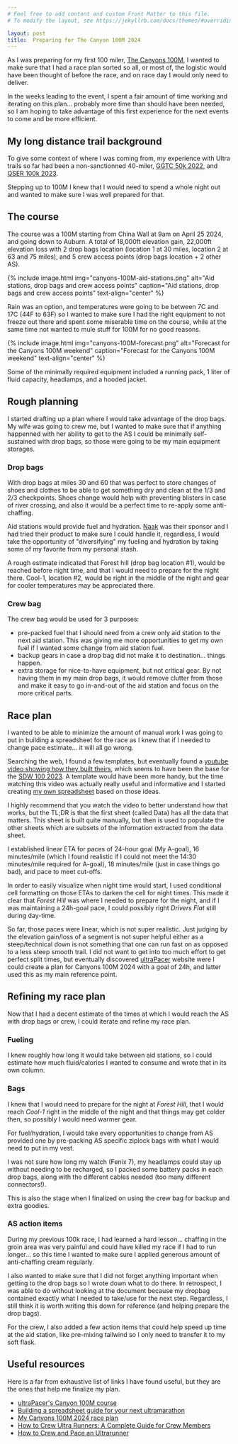 ```yaml
---
# Feel free to add content and custom Front Matter to this file.
# To modify the layout, see https://jekyllrb.com/docs/themes/#overriding-theme-defaults

layout: post
title:  Preparing for The Canyon 100M 2024
---
```


As I was preparing for my first 100 miler, [The Canyons 100M](https://canyons.utmb.world/races/100M), I wanted to make sure that I had a race plan sorted so all, or most of, the logistic would have been thought of before the race, and on race day I would only need to deliver.

In the weeks leading to the event, I spent a fair amount of time working and iterating on this plan... probably more time than should have been needed, so I am hoping to take advantage of this first experience for the next events to come and be more efficient.

## My long distance trail background

To give some context of where I was coming from, my experience with Ultra trails so far had been a non-sanctionned 40-miler, [GGTC 50k 2022](https://race.spartan.com/en/race/past-results/7713), and [QSER 100k 2023](https://www.quicksilver-running.com/races).

Stepping up to 100M I knew that I would need to spend a whole night out and wanted to make sure I was well prepared for that.

## The course

The course was a 100M starting from China Wall at 9am on April 25 2024, and going down to Auburn. A total of 18,000ft elevation gain, 22,000ft elevation loss with 2 drop bags location (location 1 at 30 miles, location 2 at 63 and 75 miles), and 5 crew access points (drop bags location + 2 other AS).

{% include image.html img="canyons-100M-aid-stations.png" alt="Aid stations, drop bags and crew access points" caption="Aid stations, drop bags and crew access points" text-align="center" %}

Rain was an option, and temperatures were going to be between 7C and 17C (44F to 63F) so I wanted to make sure I had the right equipment to not freeze out there and spent some miserable time on the course, while at the same time not wanted to mule stuff for 100M for no good reasons.

{% include image.html img="canyons-100M-forecast.png" alt="Forecast for the Canyons 100M weekend" caption="Forecast for the Canyons 100M weekend" text-align="center" %}

Some of the minimally required equipment included a running pack, 1 liter of fluid capacity, headlamps, and a hooded jacket.

## Rough planning

I started drafting up a plan where I would take advantage of the drop bags. My wife was going to crew me, but I wanted to make sure that if anything happenned with her ability to get to the AS I could be minimally self-sustained with drop bags, so those were going to be my main equipment storages.

### Drop bags

With drop bags at miles 30 and 60 that was perfect to store changes of shoes and clothes to be able to get something dry and clean at the 1/3 and 2/3 checkpoints. Shoes change would help with preventing blisters in case of river crossing, and also it would be a perfect time to re-apply some anti-chaffing.

Aid stations would provide fuel and hydration. [Naak](https://www.naak.com/) was their sponsor and I had tried their product to make sure I could handle it, regardless, I would take the opportunity of "diversifying" my fueling and hydration by taking some of my favorite from my personal stash.

A rough estimate indicated that Forest hill (drop bag location #1), would be reached before night time, and that I would need to prepare for the night there. Cool-1, location #2, would be right in the middle of the night and gear for cooler temperatures may be appreciated there.


### Crew bag

The crew bag would be used for 3 purposes:
- pre-packed fuel that I should need from a crew only aid station to the next aid station. This was giving me more opportunities to get my own fuel if I wanted some change from aid station fuel.
- backup gears in case a drop bag did not make it to destination... things happen.
- extra storage for nice-to-have equipment, but not critical gear. By not having them in my main drop bags, it would remove clutter from those and make it easy to go in-and-out of the aid station and focus on the more critical parts.


## Race plan

I wanted to be able to minimize the amount of manual work I was going to put in building a spreadsheet for the race as I knew that if I needed to change pace estimate... it will all go wrong.

Searching the web, I found a few templates, but eventually found a [youtube video showing how they built theirs][building-spreadsheet-video], which seems to have been the base for the [SDW 100 2023][the-south-downs-way-100]. A template would have been more handy, but the time watching this video was actually really useful and informative and I started creating [my own spreadsheet][canyons-100M-2024-spreadsheet] based on those ideas.

I highly recommend that you watch the video to better understand how that works, but the TL;DR is that the first sheet (called Data) has all the data that matters. This sheet is built quite manually, but then is used to populate the other sheets which are subsets of the information extracted from the data sheet.

I established linear ETA for paces of 24-hour goal (My A-goal), 16 minutes/mile (which I found realistic if I could not meet the 14:30 minutes/mile required for A-goal), 18 minutes/mile (just in case things go bad), and pace to meet cut-offs.

In order to easily visualize when night time would start, I used conditional cell formatting on those ETAs to darken the cell for night times. This made it clear that *Forest Hill* was where I needed to prepare for the night, and if I was maintaining a 24h-goal pace, I could possibly right *Drivers Flat* still during day-time.

So far, those paces were linear, which is not super realistic. Just judging by the elevation gain/loss of a segment is not super helpful either as a steep/technical down is not something that one can run fast on as opposed to a less steep smooth trail. I did not want to get into too much effort to get perfect split times, but eventually discovered [ultraPacer][ultra-pacer-canyons-100] website were I could create a plan for Canyons 100M 2024 with a goal of 24h, and latter used this as my main reference point.

## Refining my race plan

Now that I had a decent estimate of the times at which I would reach the AS with drop bags or crew, I could iterate and refine my race plan.

### Fueling

I knew roughly how long it would take between aid stations, so I could estimate how much fluid/calories I wanted to consume and wrote that in its own column.

### Bags

I knew that I would need to prepare for the night at *Forest Hill*, that I would reach *Cool-1* right in the middle of the night and that things may get colder then, so possibly I would need warmer gear.

For fuel/hydration, I would take every opportunities to change from AS provided one by pre-packing AS specific ziplock bags with what I would need to put in my vest.

I was not sure how long my watch (Fenix 7), my headlamps could stay up without needing to be recharged, so I packed some battery packs in each drop bags, along with the different cables needed (too many different connectors!).

This is also the stage when I finalized on using the crew bag for backup and extra goodies.

### AS action items

During my previous 100k race, I had learned a hard lesson... chaffing in the groin area was very painful and could have killed my race if I had to run longer... so this time I wanted to make sure I applied generous amount of anti-chaffing cream regularly.

I also wanted to make sure that I did not forget anything important when getting to the drop bags so I wrote down what to do there. In retrospect, I was able to do without looking at the document because my dropbag contained exactly what I needed to take/use for the next step. Regardless, I still think it is worth writing this down for reference (and helping prepare the drop bags).

For the crew, I also added a few action items that could help speed up time at the aid station, like pre-mixing tailwind so I only need to transfer it to my soft flask.



## Useful resources

Here is a far from exhaustive list of links I have found useful, but they are the ones that help me finalize my plan.

* [ultraPacer's Canyon 100M course][ultra-pacer-canyons-100]
* [Building a spreadsheet guide for your next ultramarathon][building-spreadsheet-video]
* [My Canyons 100M 2024 race plan][canyons-100M-2024-spreadsheet]
* [How to Crew Ultra Runners: A Complete Guide for Crew Members][crewing-for-ultramarathon]
* [How to Crew and Pace an Ultrarunner][crew-pace-ultrarunner]


[ultra-pacer-canyons-100]: <https://ultrapacer.com/course/canyons-100> "ultraPacer's Canyons 100M course"
[building-spreadsheet-video]: <https://www.youtube.com/watch?v=lNfVZ2qRfG0> "Building a spreadsheet guide for your next ultramarathon"
[the-south-downs-way-100]: <https://edscott.blog/the-south-downs-way-100/> "The South Downs Way 100"
[canyons-100M-2024-spreadsheet]: <https://docs.google.com/spreadsheets/d/1dxVenijt-Df3BhwfYvuQ44HUBlK7wMRFGLDlW1wfBL8/edit?usp=sharing> "My Canyons 100M 2024 race plan"
[crewing-for-ultramarathon]: <https://www.trainingpeaks.com/blog/crewing-for-ultramarathon/> "How to Crew Ultra Runners: A Complete Guide for Crew Members"
[crew-pace-ultrarunner]: <https://www.treelinereview.com/learn-skills/crew-pace-ultrarunner> "How to Crew and Pace an Ultrarunner"
